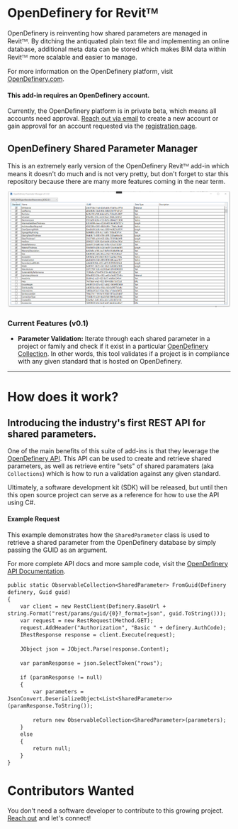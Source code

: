 # OpenDefinery for Revitᵀᴹ
OpenDefinery is reinventing how shared parameters are managed in Revitᵀᴹ. By ditching the antiquated plain text file and implementing an online database, additional meta data can be stored which makes BIM data within Revitᵀᴹ more scalable and easier to manage.

For more information on the OpenDefinery platform, visit [OpenDefinery.com](http://opendefinery.com).

#### This add-in requires an OpenDefinery account. 
Currently, the OpenDefinery platform is in private beta, which means all accounts need approval. [Reach out via email](mailto:i@opendefinery.com) to create a new account or gain approval for an account requested via the [registration page](https://app.opendefinery.com/user/register).

## OpenDefinery Shared Parameter Manager
This is an extremely early version of the OpenDefinery Revitᵀᴹ add-in which means it doesn't do much and is not very pretty, but don't forget to star this repository because there are many more features coming in the near term.

![](OD-ParamManager\images\screenshot.png)

### Current Features (v0.1)
- **Parameter Validation:** Iterate through each shared parameter in a project or family and check if it exist in a particular [OpenDefinery Collection](https://app.opendefinery.com/browse/collections). In other words, this tool validates if a project is in compliance with any given standard that is hosted on OpenDefinery.

---
# How does it work?

## Introducing the industry's first REST API for shared parameters.
One of the main benefits of this suite of add-ins is that they leverage the [OpenDefinery API](https://documenter.getpostman.com/view/5483074/T1LHGpQo). This API can be used to create and retrieve shared parameters, as well as retrieve entire "sets" of shared paramaters (aka `Collections`) which is how to run a validation against any given standard.

Ultimately, a software development kit (SDK) will be released, but until then this open source project can serve as a reference for how to use the API using C#.

#### Example Request
This example demonstrates how the `SharedParameter` class is used to retrieve a shared parameter from the OpenDefinery database by simply passing the GUID as an argument.

For more complete API docs and more sample code, visit the [OpenDefinery API Documentation](https://documenter.getpostman.com/view/5483074/T1LHGpQo).
```
public static ObservableCollection<SharedParameter> FromGuid(Definery definery, Guid guid)
{
    var client = new RestClient(Definery.BaseUrl + string.Format("rest/params/guid/{0}?_format=json", guid.ToString()));
    var request = new RestRequest(Method.GET);
    request.AddHeader("Authorization", "Basic " + definery.AuthCode);
    IRestResponse response = client.Execute(request);

    JObject json = JObject.Parse(response.Content);

    var paramResponse = json.SelectToken("rows");

    if (paramResponse != null)
    {
        var parameters = JsonConvert.DeserializeObject<List<SharedParameter>>(paramResponse.ToString());

        return new ObservableCollection<SharedParameter>(parameters);
    }
    else
    {
        return null;
    }
}
```

# Contributors Wanted
You don't need a software developer to contribute to this growing project. [Reach out](mailto:i@opendefinery.com) and let's connect!